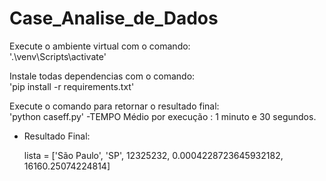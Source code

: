 # Case_Analise_de_Dados

Execute o ambiente virtual com o comando:  
  '.\venv\Scripts\activate'

Instale todas dependencias com o comando:  
  'pip install -r requirements.txt'
  
Execute o comando para retornar o resultado final:  
  'python caseff.py'
  -TEMPO Médio por execução : 1 minuto e 30 segundos.
    
    
- Resultado Final:

    lista = ['São Paulo', 'SP', 12325232, 0.0004228723645932182, 16160.25074224814]
    
    
